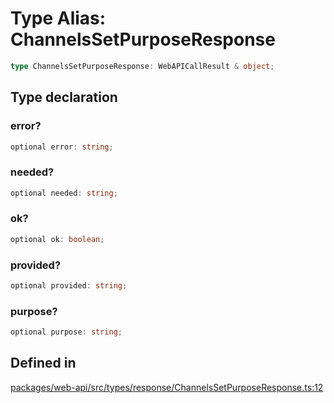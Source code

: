 # Type Alias: ChannelsSetPurposeResponse

```ts
type ChannelsSetPurposeResponse: WebAPICallResult & object;
```

## Type declaration

### error?

```ts
optional error: string;
```

### needed?

```ts
optional needed: string;
```

### ok?

```ts
optional ok: boolean;
```

### provided?

```ts
optional provided: string;
```

### purpose?

```ts
optional purpose: string;
```

## Defined in

[packages/web-api/src/types/response/ChannelsSetPurposeResponse.ts:12](https://github.com/slackapi/node-slack-sdk/blob/c15385ef93ccdde9702f52f7d1f445999203d794/packages/web-api/src/types/response/ChannelsSetPurposeResponse.ts#L12)
